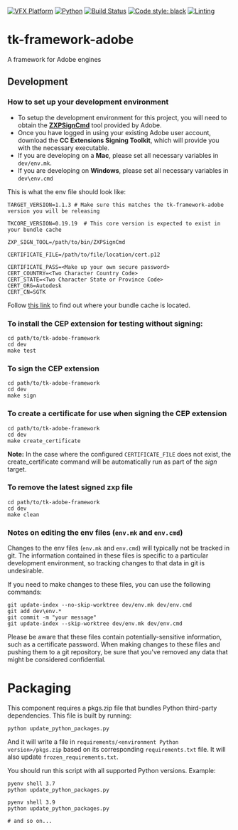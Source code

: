 [![VFX Platform](https://img.shields.io/badge/vfxplatform-2025%20%7C%202024%20%7C%202023%20%7C%202022-blue.svg)](http://www.vfxplatform.com/)
[![Python](https://img.shields.io/badge/python-3.11%20%7C%203.10%20%7C%203.9-blue.svg)](https://www.python.org/)
[![Build Status](https://dev.azure.com/shotgun-ecosystem/Toolkit/_apis/build/status/Frameworks/tk-framework-adobe?branchName=master)](https://dev.azure.com/shotgun-ecosystem/Toolkit/_build/latest?definitionId=62&branchName=master)
[![Code style: black](https://img.shields.io/badge/code%20style-black-000000.svg)](https://github.com/psf/black)
[![Linting](https://img.shields.io/badge/PEP8%20by-Hound%20CI-a873d1.svg)](https://houndci.com)


# tk-framework-adobe

A framework for Adobe engines


## Development

### How to set up your development environment

- To setup the development environment for this project, you will need to obtain the [**ZXPSignCmd**](https://zxpinstaller.com/) tool provided by Adobe.
- Once you have logged in using your existing Adobe user account, download the **CC Extensions Signing Toolkit**, which will provide you with the necessary executable.
- If you are developing on a **Mac**, please set all necessary variables in `dev/env.mk`.
- If you are developing on **Windows**, please set all necessary variables in `dev\env.cmd`

This is what the env file should look like:
```
TARGET_VERSION=1.1.3 # Make sure this matches the tk-framework-adobe version you will be releasing

TKCORE_VERSION=0.19.19  # This core version is expected to exist in your bundle cache

ZXP_SIGN_TOOL=/path/to/bin/ZXPSignCmd

CERTIFICATE_FILE=/path/to/file/location/cert.p12

CERTIFICATE_PASS=<Make up your own secure password>
CERT_COUNTRY=<Two Character Country Code>
CERT_STATE=<Two Character State or Province Code>
CERT_ORG=Autodesk
CERT_CN=SGTK
```

Follow [this link](https://help.autodesk.com/view/SGDEV/ENU/?guid=SGD_qa_administering_qa_where_is_my_cache_html#bundle-cache)
  to find out where your bundle cache is located.

### To install the CEP extension for testing without signing:

```
cd path/to/tk-adobe-framework
cd dev
make test
```

### To sign the CEP extension

```
cd path/to/tk-adobe-framework
cd dev
make sign
```


### To create a certificate for use when signing the CEP extension

```
cd path/to/tk-adobe-framework
cd dev
make create_certificate
```

**Note:** In the case where the configured `CERTIFICATE_FILE` does not exist, the create_certificate command will be automatically run as part of the _sign_ target.


### To remove the latest signed zxp file

```
cd path/to/tk-adobe-framework
cd dev
make clean
```

### Notes on editing the env files (`env.mk` and `env.cmd`)

Changes to the env files (`env.mk` and `env.cmd`) will typically not be tracked in git. The information contained in these files is specific to a particular development environment, so tracking changes to that data in git is undesirable.

If you need to make changes to these files, you can use the following commands:

```
git update-index --no-skip-worktree dev/env.mk dev/env.cmd
git add dev\env.*
git commit -m "your message"
git update-index --skip-worktree dev/env.mk dev/env.cmd
```

Please be aware that these files contain potentially-sensitive information, such as a certificate password. When making changes to these files and pushing them to a git repository, be sure that you've removed any data that might be considered confidential.

# Packaging

This component requires a pkgs.zip file that bundles Python third-party dependencies. This file is built by running:

```
python update_python_packages.py
```

And it will write a file in `requirements/<environment Python version>/pkgs.zip` based on its corresponding `requirements.txt` file. It will also update `frozen_requirements.txt`.

You should run this script with all supported Python versions. Example:

```
pyenv shell 3.7
python update_python_packages.py

pyenv shell 3.9
python update_python_packages.py

# and so on...
```
